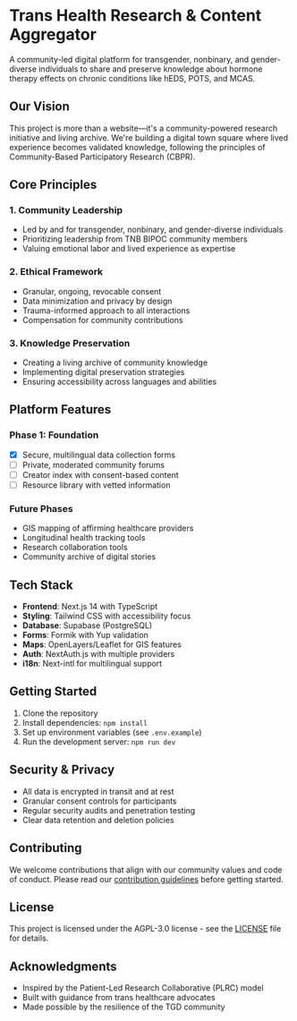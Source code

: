 # Trans Health Research & Content Aggregator

A community-led digital platform for transgender, nonbinary, and gender-diverse individuals to share and preserve knowledge about hormone therapy effects on chronic conditions like hEDS, POTS, and MCAS.

## Our Vision

This project is more than a website—it's a community-powered research initiative and living archive. We're building a digital town square where lived experience becomes validated knowledge, following the principles of Community-Based Participatory Research (CBPR).

## Core Principles

### 1. Community Leadership
- Led by and for transgender, nonbinary, and gender-diverse individuals
- Prioritizing leadership from TNB BIPOC community members
- Valuing emotional labor and lived experience as expertise

### 2. Ethical Framework
- Granular, ongoing, revocable consent
- Data minimization and privacy by design
- Trauma-informed approach to all interactions
- Compensation for community contributions

### 3. Knowledge Preservation
- Creating a living archive of community knowledge
- Implementing digital preservation strategies
- Ensuring accessibility across languages and abilities

## Platform Features

### Phase 1: Foundation
- [x] Secure, multilingual data collection forms
- [ ] Private, moderated community forums
- [ ] Creator index with consent-based content
- [ ] Resource library with vetted information

### Future Phases
- GIS mapping of affirming healthcare providers
- Longitudinal health tracking tools
- Research collaboration tools
- Community archive of digital stories

## Tech Stack

- **Frontend**: Next.js 14 with TypeScript
- **Styling**: Tailwind CSS with accessibility focus
- **Database**: Supabase (PostgreSQL)
- **Forms**: Formik with Yup validation
- **Maps**: OpenLayers/Leaflet for GIS features
- **Auth**: NextAuth.js with multiple providers
- **i18n**: Next-intl for multilingual support

## Getting Started

1. Clone the repository
2. Install dependencies: `npm install`
3. Set up environment variables (see `.env.example`)
4. Run the development server: `npm run dev`

## Security & Privacy

- All data is encrypted in transit and at rest
- Granular consent controls for participants
- Regular security audits and penetration testing
- Clear data retention and deletion policies

## Contributing

We welcome contributions that align with our community values and code of conduct. Please read our [contribution guidelines](CONTRIBUTING.md) before getting started.

## License

This project is licensed under the AGPL-3.0 license - see the [LICENSE](LICENSE) file for details.

## Acknowledgments

- Inspired by the Patient-Led Research Collaborative (PLRC) model
- Built with guidance from trans healthcare advocates
- Made possible by the resilience of the TGD community
